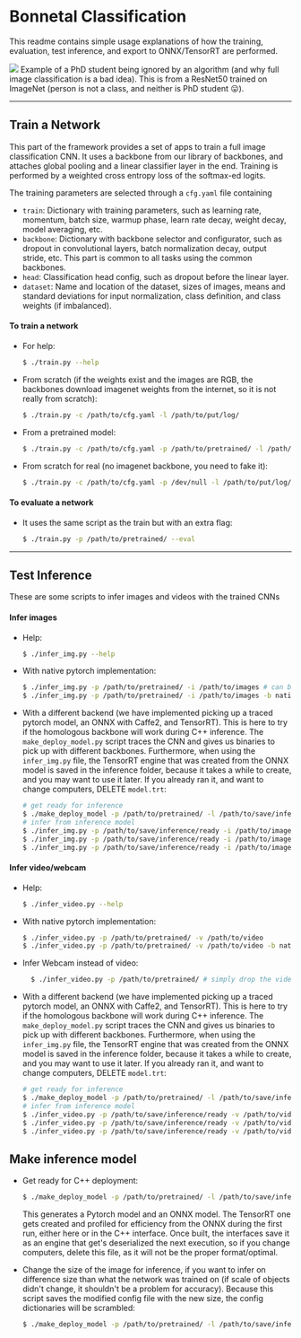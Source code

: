 # Bonnetal Classification

This readme contains simple usage explanations of how the training, evaluation, test inference, and export to ONNX/TensorRT are performed.

![](https://i.ibb.co/J2ryMKD/im-a-tennis-ball.png)
Example of a PhD student being ignored by an algorithm (and why full image classification is a bad idea). This is from a ResNet50 trained on ImageNet (person is not a class, and neither is PhD student :stuck_out_tongue:).

---
## Train a Network

This part of the framework provides a set of apps to train a full image classification CNN. It uses a backbone from our library of backbones, and attaches global pooling and a linear classifier layer in the end. Training is performed by a weighted cross entropy loss of the softmax-ed logits.

The training parameters are selected through a `cfg.yaml` file containing 

- `train`: Dictionary with training parameters, such as learning rate, momentum, batch size, warmup phase, learn rate decay, weight decay, model averaging, etc.
- `backbone`: Dictionary with backbone selector and configurator, such as dropout in convolutional layers, batch normalization decay, output stride, etc. This part is common to all tasks using the common backbones.
- `head`: Classification head config, such as dropout before the linear layer.
- `dataset`: Name and location of the dataset, sizes of images, means and standard deviations for input normalization, class definition, and class weights (if imbalanced).

#### To train a network

- For help:

  ```sh
  $ ./train.py --help
  ```

- From scratch (if the weights exist and the images are RGB, the backbones download imagenet weights from the internet, so it is not really from scratch):

    ```sh
  $ ./train.py -c /path/to/cfg.yaml -l /path/to/put/log/
  ```

- From a pretrained model:

  ```sh
  $ ./train.py -c /path/to/cfg.yaml -p /path/to/pretrained/ -l /path/to/put/log/
  ```

- From scratch for real (no imagenet backbone, you need to fake it):

  ```sh
  $ ./train.py -c /path/to/cfg.yaml -p /dev/null -l /path/to/put/log/
  ```

#### To evaluate a network

- It uses the same script as the train but with an extra flag:

  ```sh
  $ ./train.py -p /path/to/pretrained/ --eval
  ```

---
## Test Inference

These are some scripts to infer images and videos with the trained CNNs

#### Infer images

- Help:

  ```sh
  $ ./infer_img.py --help
  ```

- With native pytorch implementation:

  ```sh
  $ ./infer_img.py -p /path/to/pretrained/ -i /path/to/images # can be multiple images
  $ ./infer_img.py -p /path/to/pretrained/ -i /path/to/images -b native
  ```
- With a different backend (we have implemented picking up a traced pytorch model, an ONNX with Caffe2, and TensorRT). This is here to try if the homologous backbone will work during C++ inference. The `make_deploy_model.py` script traces the CNN and gives us binaries to pick up with different backbones. Furthermore, when using the `infer_img.py` file, the TensorRT engine that was created from the ONNX model is saved in the inference folder, because it takes a while to create, and you may want to use it later. If you already ran it, and want to change computers, DELETE `model.trt`:
  
  ```sh
  # get ready for inference
  $ ./make_deploy_model -p /path/to/pretrained/ -l /path/to/save/inference/ready
  # infer from inference model
  $ ./infer_img.py -p /path/to/save/inference/ready -i /path/to/images -b pytorch # or
  $ ./infer_img.py -p /path/to/save/inference/ready -i /path/to/images -b caffe2 # or
  $ ./infer_img.py -p /path/to/save/inference/ready -i /path/to/images -b tensorrt
  ```


#### Infer video/webcam

- Help:

  ```sh
  $ ./infer_video.py --help
  ```

- With native pytorch implementation:

  ```sh
  $ ./infer_video.py -p /path/to/pretrained/ -v /path/to/video
  $ ./infer_video.py -p /path/to/pretrained/ -v /path/to/video -b native # same thing
  ```

- Infer Webcam instead of video:

  ```sh
    $ ./infer_video.py -p /path/to/pretrained/ # simply drop the video and it will look for /dev/video0
  ```
  
- With a different backend (we have implemented picking up a traced pytorch model, an ONNX with Caffe2, and TensorRT). This is here to try if the homologous backbone will work during C++ inference. The `make_deploy_model.py` script traces the CNN and gives us binaries to pick up with different backbones. Furthermore, when using the `infer_img.py` file, the TensorRT engine that was created from the ONNX model is saved in the inference folder, because it takes a while to create, and you may want to use it later. If you already ran it, and want to change computers, DELETE `model.trt`:
  
  ```sh
  # get ready for inference
  $ ./make_deploy_model -p /path/to/pretrained/ -l /path/to/save/inference/ready
  # infer from inference model
  $ ./infer_video.py -p /path/to/save/inference/ready -v /path/to/video -b pytorch # or
  $ ./infer_video.py -p /path/to/save/inference/ready -v /path/to/video -b caffe2 # or
  $ ./infer_video.py -p /path/to/save/inference/ready -v /path/to/video -b tensorrt
  ```

## Make inference model

- Get ready for C++ deployment:

  ```sh
  $ ./make_deploy_model -p /path/to/pretrained/ -l /path/to/save/inference/ready
  ```
  This generates a Pytorch model and an ONNX model. The TensorRT one gets created and profiled for efficiency from the ONNX during the first run, either here or in the C++ interface. Once built, the interfaces save it as an engine that get's deserialized the next execution, so if you change computers, delete this file, as it will not be the proper format/optimal.

- Change the size of the image for inference, if you want to infer on difference size than what the network was trained on (if scale of objects didn't change, it shouldn't be a problem for accuracy). Because this script saves the modified config file with the new size, the config dictionaries will be scrambled:

  ```sh
  $ ./make_deploy_model -p /path/to/pretrained/ -l /path/to/save/inference/ready --new_w XXX --new_h YYY
  ```